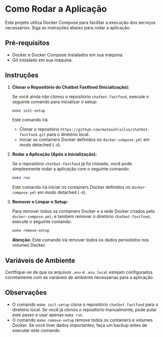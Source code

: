 # Como Rodar a Aplicação

Este projeto utiliza Docker Compose para facilitar a execução dos serviços necessários. Siga as instruções abaixo para rodar a aplicação.

## Pré-requisitos

* Docker e Docker Compose instalados em sua máquina.
* Git instalado em sua máquina.

## Instruções

1.  **Clonar o Repositório do Chatbot Fastfood (Inicialização):**

    Se você ainda não clonou o repositório `chatbot-fastfood`, execute o seguinte comando para inicializar o setup:

    ```bash
    make init-setup
    ```

    Este comando irá:

    * Clonar o repositório `https://github.com/mateushlsilva/chatbot-fastfood.git` para o diretório local.
    * Iniciar os containers Docker definidos no `docker-compose.yml` em modo detached (`-d`).

2.  **Rodar a Aplicação (Após a Inicialização):**

    Se o repositório `chatbot-fastfood` já foi clonado, você pode simplesmente rodar a aplicação com o seguinte comando:

    ```bash
    make run
    ```

    Este comando irá iniciar os containers Docker definidos no `docker-compose.yml` em modo detached (`-d`).

3.  **Remover e Limpar o Setup:**

    Para remover todos os containers Docker e a rede Docker criados pelo `docker-compose.yml`, e também remover o diretório `chatbot-fastfood`, execute o seguinte comando:

    ```bash
    make remove-setup
    ```

    **Atenção:** Este comando irá remover todos os dados persistidos nos volumes Docker.

## Variáveis de Ambiente

Certifique-se de que os arquivos `.env` e `.env.local` estejam configurados corretamente com as variáveis de ambiente necessárias para a aplicação.

## Observações

* O comando `make init-setup` clona o repositório `chatbot-fastfood` para o diretório local. Se você já clonou o repositório manualmente, pode pular este passo e usar apenas `make run`.
* O comando `make remove-setup` remove todos os containers e volumes Docker. Se você tiver dados importantes, faça um backup antes de executar este comando.
